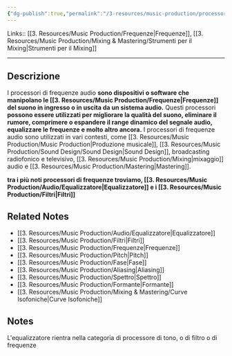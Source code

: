 ```yaml
---
{"dg-publish":true,"permalink":"/3-resources/music-production/processori-di-frequenze/"}
---
```


Links:: [[3. Resources/Music Production/Frequenze\|Frequenze]], [[3. Resources/Music Production/Mixing & Mastering/Strumenti per il Mixing\|Strumenti per il Mixing]]

---
## Descrizione

I processori di frequenze audio **sono dispositivi o software che manipolano le [[3. Resources/Music Production/Frequenze\|Frequenze]] del suono in ingresso o in uscita da un sistema audio.** Questi processori **possono essere utilizzati per migliorare la qualità del suono, eliminare il rumore, comprimere o espandere il range dinamico del segnale audio, equalizzare le frequenze e molto altro ancora.** I processori di frequenze audio sono utilizzati in vari contesti, come [[3. Resources/Music Production/Music Production\|Produzione musicale]], [[3. Resources/Music Production/Sound Design/Sound Design\|Sound Design]], broadcasting radiofonico e televisivo, [[3. Resources/Music Production/Mixing\|mixaggio]] audio e [[3. Resources/Music Production/Mastering\|Mastering]].

**tra i più noti processori di frequenze troviamo, [[3. Resources/Music Production/Audio/Equalizzatore\|Equalizzatore]] e i [[3. Resources/Music Production/Filtri\|Filtri]]**



## Related Notes

- [[3. Resources/Music Production/Audio/Equalizzatore\|Equalizzatore]]
- [[3. Resources/Music Production/Filtri\|Filtri]]
- [[3. Resources/Music Production/Frequenze\|Frequenze]]
- [[3. Resources/Music Production/Pitch\|Pitch]]
- [[3. Resources/Music Production/Fase\|Fase]]
- [[3. Resources/Music Production/Aliasing\|Aliasing]]
- [[3. Resources/Music Production/Spettro\|Spettro]]
- [[3. Resources/Music Production/Formante\|Formante]]
- [[3. Resources/Music Production/Mixing & Mastering/Curve Isofoniche\|Curve Isofoniche]]

## Notes

L'equalizzatore rientra nella categoria di processore di tono, o di filtro o di frequenze

